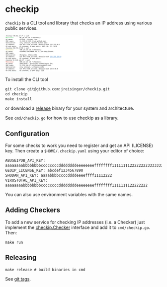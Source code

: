 # checkip

`checkip` is a CLI tool and library that checks an IP address using various
public services.

<img src="checkip.png" width="250">

To install the CLI tool

```
git clone git@github.com:jreisinger/checkip.git
cd checkip
make install
```

or download a [release](https://github.com/jreisinger/checkip/releases)
binary for your system and architecture.

See `cmd/checkip.go` for how to use checkip as a library.

## Configuration

For some checks to work you need to register and get an API (LICENSE) key.
Then create a `$HOME/.checkip.yaml` using your editor of choice:

```
ABUSEIPDB_API_KEY: aaaaaaaabbbbbbbbccccccccddddddddeeeeeeeeffffffff11111111222222223333333344444444
GEOIP_LICENSE_KEY: abcdef1234567890
SHODAN_API_KEY: aaaabbbbccccddddeeeeffff11112222
VIRUSTOTAL_API_KEY: aaaaaaaabbbbbbbbccccccccddddddddeeeeeeeeffffffff1111111122222222
```

You can also use environment variables with the same names.

## Adding Checkers

To add a new service for checking IP addresses (i.e. a Checker) just
implement the
[checkip.Checker](https://pkg.go.dev/github.com/jreisinger/checkip#Checker)
interface and add it to `cmd/checkip.go`. Then:

```
make run
```

## Releasing

```
make release # build binaries in cmd
```

See [git tags](https://reisinge.net/notes/prog/git#tags).
